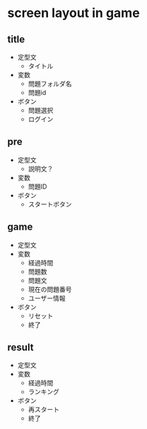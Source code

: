 # screen layout in game

## title

+ 定型文
  + タイトル
+ 変数
  + 問題フォルダ名
  + 問題id
+ ボタン
  + 問題選択
  + ログイン

## pre

+ 定型文
  + 説明文？
+ 変数
  + 問題ID
+ ボタン
  + スタートボタン

## game

+ 定型文
+ 変数
  + 経過時間
  + 問題数
  + 問題文
  + 現在の問題番号
  + ユーザー情報
+ ボタン
  + リセット
  + 終了

## result

+ 定型文
+ 変数
  + 経過時間
  + ランキング
+ ボタン
  + 再スタート
  + 終了